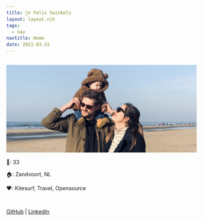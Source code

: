 ```yaml
---
title: 🙋‍♂️ Felix Swinkels
layout: layout.njk
tags:
  - nav
navtitle: Home
date: 2021-03-31
---
```


##

![family](img/fam.jpeg)

🤫: 33

🏠: Zandvoort, NL

❤️: Kitesurf, Travel, Opensource

&nbsp;

[GitHub](https://github.com/TGIFelix) | [LinkedIn](https://www.linkedin.com/in/felixswinkels)
